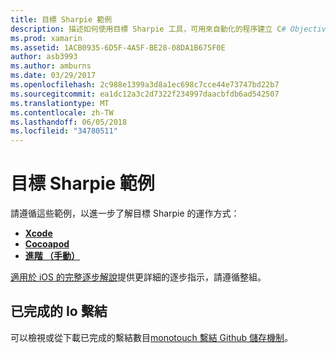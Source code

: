 ```yaml
---
title: 目標 Sharpie 範例
description: 描述如何使用目標 Sharpie 工具，可用來自動化的程序建立 C# Objective C 程式碼的繫結的各種指南的這個文件連結。
ms.prod: xamarin
ms.assetid: 1ACB0935-6D5F-4A5F-BE28-08DA1B675F0E
author: asb3993
ms.author: amburns
ms.date: 03/29/2017
ms.openlocfilehash: 2c988e1399a3d8a1ec698c7cce44e73747bd22b7
ms.sourcegitcommit: ea1dc12a3c2d7322f234997daacbfdb6ad542507
ms.translationtype: MT
ms.contentlocale: zh-TW
ms.lasthandoff: 06/05/2018
ms.locfileid: "34780511"
---
```

# <a name="objective-sharpie-examples"></a>目標 Sharpie 範例

請遵循這些範例，以進一步了解目標 Sharpie 的運作方式：

- [**Xcode**](xcode.md)
- [**Cocoapod**](cocoapod.md)
- [**進階 （手動）**](advanced.md)

[適用於 iOS 的完整逐步解說](~/ios/platform/binding-objective-c/walkthrough.md)提供更詳細的逐步指示，請遵循整組。

## <a name="completed-ios-bindings"></a>已完成的 Io 繫結

可以檢視或從下載已完成的繫結數目[monotouch 繫結 Github 儲存機制](https://github.com/mono/monotouch-bindings/)。

